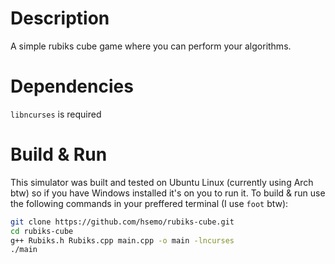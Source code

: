 # Description
A simple rubiks cube game where you can perform your algorithms.

# Dependencies
`libncurses` is required

# Build & Run
This simulator was built and tested on Ubuntu Linux (currently using Arch btw) so if you have Windows installed it's on you to run it.
To build & run use the following commands in your preffered terminal (I use `foot` btw):
```bash
git clone https://github.com/hsemo/rubiks-cube.git
cd rubiks-cube
g++ Rubiks.h Rubiks.cpp main.cpp -o main -lncurses
./main
```
